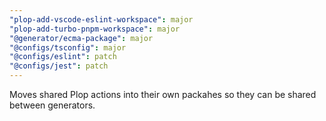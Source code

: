 ```yaml
---
"plop-add-vscode-eslint-workspace": major
"plop-add-turbo-pnpm-workspace": major
"@generator/ecma-package": major
"@configs/tsconfig": major
"@configs/eslint": patch
"@configs/jest": patch
---
```


Moves shared Plop actions into their own packahes so they can be shared between generators.
